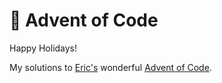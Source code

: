 # 🎄 Advent of Code

Happy Holidays!

My solutions to [Eric's](https://twitter.com/ericwastl) wonderful [Advent of Code](https://adventofcode.com/).
